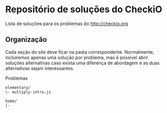 # Repositório de soluções do CheckiO

Lista de soluções para os problemas do http://checkio.org

## Organização

Cada seção do site deve ficar na pasta correspondente. Normalmente, incluiremos apenas uma solução por problema, mas é possível abrir soluções alternativas caso exista uma diferença de abordagem e as duas alternativas sejam interessantes.

Problemas

```
elementary/
\- multiply-intro.js

home/
|- 
```
